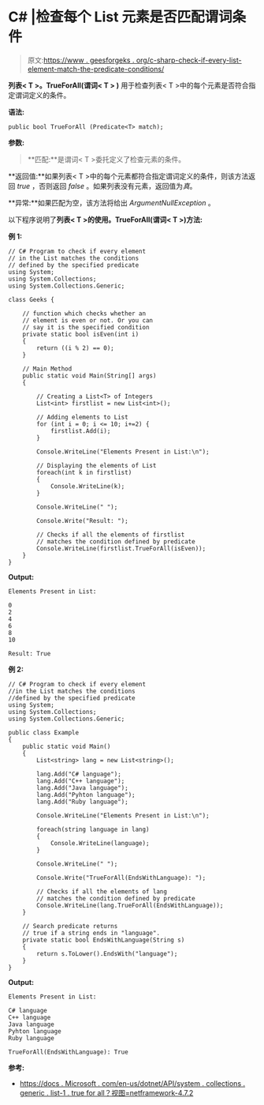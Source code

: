 # C# |检查每个 List 元素是否匹配谓词条件

> 原文:[https://www . geesforgeks . org/c-sharp-check-if-every-list-element-match-the-predicate-conditions/](https://www.geeksforgeeks.org/c-sharp-check-if-every-list-element-matches-the-predicate-conditions/)

**列表< T >。TrueForAll(谓词< T > )** 用于检查列表< T >中的每个元素是否符合指定谓词定义的条件。

**语法:**

```
public bool TrueForAll (Predicate<T> match);
```

**参数:**

> **匹配:**是谓词< T >委托定义了检查元素的条件。

**返回值:**如果列表< T >中的每个元素都符合指定谓词定义的条件，则该方法返回 *true* ，否则返回 *false* 。如果列表没有元素，返回值为*真*。

**异常:**如果匹配为空，该方法将给出 *ArgumentNullException* 。

以下程序说明了**列表< T >的使用。TrueForAll(谓词< T >)方法:**

**例 1:**

```
// C# Program to check if every element 
// in the List matches the conditions 
// defined by the specified predicate
using System; 
using System.Collections; 
using System.Collections.Generic; 

class Geeks { 

    // function which checks whether an 
    // element is even or not. Or you can 
    // say it is the specified condition 
    private static bool isEven(int i) 
    { 
        return ((i % 2) == 0); 
    } 

    // Main Method 
    public static void Main(String[] args) 
    { 

        // Creating a List<T> of Integers 
        List<int> firstlist = new List<int>(); 

        // Adding elements to List 
        for (int i = 0; i <= 10; i+=2) { 
            firstlist.Add(i); 
        } 

        Console.WriteLine("Elements Present in List:\n"); 

        // Displaying the elements of List 
        foreach(int k in firstlist) 
        { 
            Console.WriteLine(k); 
        } 

        Console.WriteLine(" "); 

        Console.Write("Result: "); 

        // Checks if all the elements of firstlist
        // matches the condition defined by predicate 
        Console.WriteLine(firstlist.TrueForAll(isEven)); 
    } 
} 
```

**Output:**

```
Elements Present in List:

0
2
4
6
8
10

Result: True

```

**例 2:**

```
// C# Program to check if every element 
//in the List matches the conditions 
//defined by the specified predicate
using System;
using System.Collections; 
using System.Collections.Generic;

public class Example
{
    public static void Main()
    {
        List<string> lang = new List<string>();

        lang.Add("C# language");
        lang.Add("C++ language");
        lang.Add("Java language");
        lang.Add("Pyhton language");
        lang.Add("Ruby language");

        Console.WriteLine("Elements Present in List:\n"); 

        foreach(string language in lang)
        {
            Console.WriteLine(language);
        }

        Console.WriteLine(" "); 

        Console.Write("TrueForAll(EndsWithLanguage): ");

        // Checks if all the elements of lang
        // matches the condition defined by predicate 
        Console.WriteLine(lang.TrueForAll(EndsWithLanguage));
    }

    // Search predicate returns 
    // true if a string ends in "language".
    private static bool EndsWithLanguage(String s)
    {
        return s.ToLower().EndsWith("language");
    }
}
```

**Output:**

```
Elements Present in List:

C# language
C++ language
Java language
Pyhton language
Ruby language

TrueForAll(EndsWithLanguage): True

```

**参考:**

*   [https://docs . Microsoft . com/en-us/dotnet/API/system . collections . generic . list-1 . true for all？视图=netframework-4.7.2](https://docs.microsoft.com/en-us/dotnet/api/system.collections.generic.list-1.trueforall?view=netframework-4.7.2)